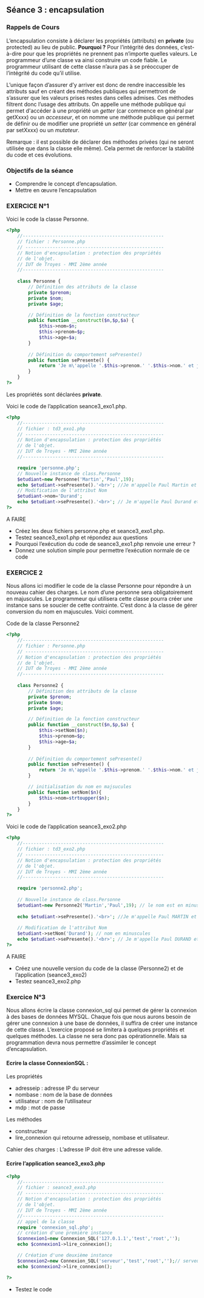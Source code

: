 ## Séance 3 : encapsulation

### Rappels de Cours

L’encapsulation consiste à déclarer les propriétés (attributs) en **private** (ou protected) au lieu de public.
**Pourquoi ?** Pour l’intégrité des données, c’est-à-dire pour que les propriétés ne prennent pas n’importe quelles valeurs. 
Le programmeur d’une classe va ainsi construire un code fiable. Le programmeur utilisant de cette classe n’aura pas à se 
préoccuper de l’intégrité du code qu’il utilise.

L’unique façon d’assurer d’y arriver est donc de rendre inaccessible les attributs sauf en créant des méthodes publiques 
qui permettront de s’assurer que les valeurs prises restes dans celles admises. Ces méthodes filtrent donc l’usage des 
attributs. On appelle une méthode publique qui permet d'accéder à une propriété un *getter* (car commence en général par getXxxx) ou un *accesseur*, et on nomme une méthode publique qui permet de définir ou de modifier une propriété un *setter* (car commence en général par setXxxx) ou un *mutateur*.

Remarque : il est possible de déclarer des méthodes privées (qui ne seront utilisée que dans la classe elle même). Cela permet de renforcer la stabilité du code et ces évolutions.

###	Objectifs de la séance

*	Comprendre le concept d’encapsulation.
*	Mettre en œuvre l’encapsulation

###	EXERCICE N°1

Voici le code la classe Personne.

```php
<?php
	//----------------------------------------------------
	// fichier : Personne.php
	// ---------------------------------------------------
	// Notion d'encapsulation : protection des propriétés
	// de l'objet.	
	// IUT de Troyes - MMI 2ème année
	//----------------------------------------------------
		
	class Personne {
		// Définition des attributs de la classe
		private $prenom;
		private $nom;
		private $age;

  		// Définition de la fonction constructeur 
 		public function __construct($n,$p,$a) { 
			$this->nom=$n;
			$this->prenom=$p;
			$this->age=$a;
		}  
		
		// Définition du comportement sePresente() 
		public function sePresente() {  
			return 'Je m\'appelle '.$this->prenom.' '.$this->nom.' et j\'ai '.$this->age.' ans '; 
		}
	}
?>
```

Les propriétés sont déclarées **private**.

Voici le code de l’application seance3_exo1.php.

```php
<?php
	//----------------------------------------------------
	// fichier : td3_exo1.php
	// ---------------------------------------------------
	// Notion d'encapsulation : protection des propriétés
	// de l'objet.	
	// IUT de Troyes - MMI 2ème année
	//----------------------------------------------------

	require 'personne.php';
	// Nouvelle instance de class.Personne
	$etudiant=new Personne('Martin','Paul',19);
	echo $etudiant->sePresente().'<br>'; //Je m'appelle Paul Martin et j'ai 19 ans 
	// Modification de l'attribut Nom
	$etudiant->nom='Durand';
	echo $etudiant->sePresente().'<br>'; // Je m'appelle Paul Durand et j'ai 19 ans 
?>
```

A FAIRE
*	Créez les deux fichiers personne.php et seance3_exo1.php.
*	Testez seance3_exo1.php et répondez aux questions
*	Pourquoi l’exécution du code de seance3_exo1.php renvoie une erreur ?
*	Donnez une solution simple pour permettre l’exécution normale de ce code

###	EXERCICE 2

Nous allons ici modifier le code de la classe Personne pour répondre à un nouveau cahier des charges. Le nom d’une personne 
sera obligatoirement en majuscules. Le programmeur qui utilisera cette classe pourra créer une instance sans se soucier de 
cette contrainte. C’est donc à la classe de gérer conversion du nom en majuscules. Voici comment.

Code de la classe Personne2

```php
<?php
	//----------------------------------------------------
	// fichier : Personne.php
	// ---------------------------------------------------
	// Notion d'encapsulation : protection des propriétés
	// de l'objet.	
	// IUT de Troyes - MMI 2ème année
	//----------------------------------------------------
		
	class Personne2 {
		// Définition des attributs de la classe
		private $prenom;
		private $nom;
		private $age;

  		// Définition de la fonction constructeur 
 		public function __construct($n,$p,$a) { 
			$this->setNom($n);
			$this->prenom=$p;
			$this->age=$a;
		}  
		
		// Définition du comportement sePresente() 
		public function sePresente() {  
			return 'Je m\'appelle '.$this->prenom.' '.$this->nom.' et j\'ai '.$this->age.' ans '; 
		}

		// initialisation du nom en majsucules
		public function setNom($n){
			$this->nom=strtoupper($n); 
		}
	}
?>
```

Voici le code de l’application seance3_exo2.php

```php
<?php
	//----------------------------------------------------
	// fichier : td3_exo2.php
	// ---------------------------------------------------
	// Notion d'encapsulation : protection des propriétés
	// de l'objet.	
	// IUT de Troyes - MMI 2ème année
	//----------------------------------------------------

	require 'personne2.php';
	
	// Nouvelle instance de class.Personne
	$etudiant=new Personne2('Martin','Paul',19); // le nom est en minuscules
	
	echo $etudiant->sePresente().'<br>'; //Je m'appelle Paul MARTIN et j'ai 19 ans (nom en majuscules)
	
	// Modification de l'attribut Nom
	$etudiant->setNom('Durand'); // nom en minuscules 
	echo $etudiant->sePresente().'<br>'; // Je m'appelle Paul DURAND et j'ai 19 ans (nom en majuscules)
?>
```

A FAIRE
*	Créez une nouvelle version du code de la classe (Personne2) et de l’application (seance3_exo2)
*	Testez seance3_exo2.php

###	Exercice N°3

Nous allons écrire la classe connexion_sql qui permet de gérer la connexion à des bases de données MYSQL.
Chaque fois que nous aurons besoin de gérer une connexion à une base de données, il suffira de créer une instance de cette classe. L’exercice proposé se limitera à quelques propriétés et quelques méthodes. La classe ne sera donc pas opérationnelle. Mais sa programmation devra nous permettre d’assimiler le concept d’encapsulation.

####	Ecrire la classe ConnexionSQL :

Les propriétés
*	adresseip : adresse IP du serveur
*	nombase : nom de la base de données
*	utilisateur : nom de l’utilisateur
*	mdp : mot de passe

Les méthodes
*	constructeur
*	lire_connexion qui retourne adresseip, nombase et utilisateur.

Cahier des charges :
L’adresse IP doit être une adresse valide.

####	Ecrire l’application seance3_exo3.php

```php
<?php
	//----------------------------------------------------
	// fichier : seance3_exo3.php
	// ---------------------------------------------------
	// Notion d'encapsulation : protection des propriétés
	// de l'objet.	
	// IUT de Troyes - MMI 2ème année
	//----------------------------------------------------
	// appel de la classe
	require 'connexion_sql.php';
	// création d'une première instance
	$connexion1=new Connexion_SQL('127.0.1.1','test','root','');
	echo $connexion1->lire_connexion();

	// Création d'une deuxième instance
	$connexion2=new Connexion_SQL('serveur','test','root','');// serveur n'est pas une @ip valide
	echo $connexion2->lire_connexion();

?>
```
* Testez le code

